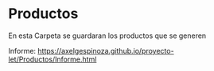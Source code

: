 # Productos

En esta Carpeta se guardaran los productos que se generen

Informe: https://axelgespinoza.github.io/proyecto-let/Productos/Informe.html
